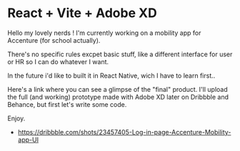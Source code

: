 # React + Vite + Adobe XD


Hello my lovely nerds !
I'm currently working on a mobility app for Accenture (for school actually).

There's no specific rules excpet basic stuff, like a different interface for user or HR so I can do whatever I want.

In the future i'd like to built it in React Native, wich I have to learn first.. 

Here's a link where you can see a glimpse of the "final" product. I'll upload the full (and working) prototype made with Adobe XD later on Dribbble and Behance, but first let's write some code.

Enjoy.

- https://dribbble.com/shots/23457405-Log-in-page-Accenture-Mobility-app-UI


